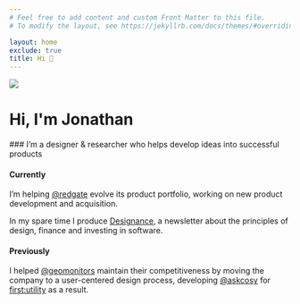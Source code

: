 ```yaml
---
# Feel free to add content and custom Front Matter to this file.
# To modify the layout, see https://jekyllrb.com/docs/themes/#overriding-theme-defaults

layout: home
exclude: true 
title: Hi 👋
---
```


<img src="{{ site.baseurl }}/images/me-circle.png" class="avatar"/>

<h1>Hi, I'm Jonathan</h1>
### I’m a designer & researcher who helps develop ideas into successful products

#### Currently
I’m helping <a href="https://www.red-gate.com/" target="_blank">@redgate</a> evolve its product portfolio, working on new product development and acquisition. 

In my spare time I produce <a href="https://designance.substack.com">Designance</a>, a newsletter about the principles of design, finance and investing in software.  
                
#### Previously
I helped <a href="https://twitter.com/geomonitors" target="_blank">@geomonitors</a> maintain their competitiveness by moving the company to a user-centered design process, developing <a href="https://twitter.com/@askcosy" target="_blank">@askcosy</a> for <a href="https://www.first-utility.com/cosy" target="_blank">first:utility</a> as a result.

